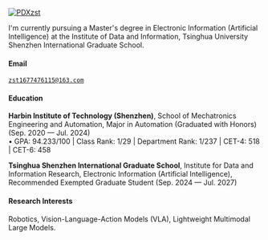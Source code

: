 [![PDXzst](https://img.shields.io/badge/XX-github-blue?logo=github)](https://github.com/PDXzst)

I'm currently pursuing a Master's degree in Electronic Information (Artificial Intelligence) at the Institute of Data and Information, Tsinghua University Shenzhen International Graduate School.

#### Email  
<code>zst1677476115@163.com</code>  

#### Education  
**Harbin Institute of Technology (Shenzhen)**, School of Mechatronics Engineering and Automation, Major in Automation (Graduated with Honors) (Sep. 2020 — Jul. 2024)  
• GPA: 94.233/100 | Class Rank: 1/29 | Department Rank: 1/237 | CET-4: 518 | CET-6: 458    

**Tsinghua Shenzhen International Graduate School**, Institute for Data and Information Research, Electronic Information (Artificial Intelligence), Recommended Exempted Graduate Student (Sep. 2024 — Jul. 2027)  

#### Research Interests  
Robotics, Vision-Language-Action Models (VLA), Lightweight Multimodal Large Models.  
